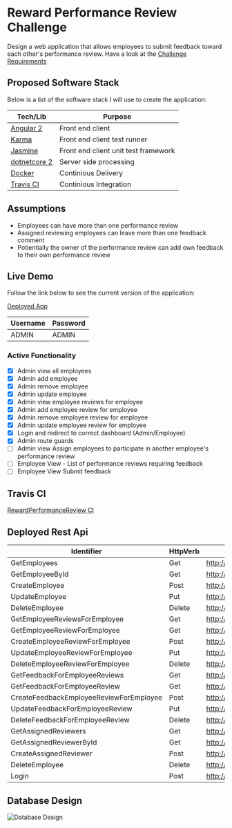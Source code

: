 # Reward Performance Review Challenge
Design a web application that allows employees to submit feedback toward each other's performance review.
Have a look at the [Challenge Requirements](https://github.com/scarlin90/RewardPerformanceReview/blob/master/Challenge.md)

## Proposed Software Stack

Below is a list of the software stack I will use to create the application:

| Tech/Lib | Purpose |
| ------ | ------ |
| [Angular 2](https://github.com/angular/quickstart) | Front end client |
| [Karma](https://karma-runner.github.io/1.0/index.html) | Front end client test runner |
| [Jasmine](https://jasmine.github.io/) | Front end client unit test framework |
| [dotnetcore 2](https://github.com/dotnet/core) | Server side processing |
| [Docker](https://www.docker.com/) | Continious Delivery |
| [Travis CI](https://travis-ci.com/) | Continious Integration |


## Assumptions
- Employees can have more than one performance review
- Assigned reviewing employees can leave more than one feedback comment
- Potientially the owner of the performance review can add own feedback to their own performance review

## Live Demo
Follow the link below to see the current version of the application:

[Deployed App](http://rewardperformancereview.azurewebsites.net)

| Username  | Password  |
| --------- | --------- |
| ADMIN     | ADMIN     |

### Active Functionality
- [x] Admin view all employees
- [x] Admin add employee
- [x] Admin remove employee 
- [x] Admin update employee
- [x] Admin view employee reviews for employee
- [x] Admin add employee review for employee
- [x] Admin remove employee review for employee
- [x] Admin update employee review for employee
- [x] Login and redirect to correct dashboard (Admin/Employee)
- [x] Admin route guards
- [ ] Admin view Assign employees to participate in another employee's performance review
- [ ] Employee View - List of performance reviews requiring feedback
- [ ] Employee View Submit feedback

## Travis CI
[RewardPerformanceReview CI](https://travis-ci.org/scarlin90/RewardPerformanceReview)

## Deployed Rest Api

| Identifier | HttpVerb | Endpoint Url | Dto |
| ------ | ------ | ------ |------ |
| GetEmployees      | Get | http://performancereviewwebrest20171107124230.azurewebsites.net/api/employees |N/A |
| GetEmployeeById   | Get | http://performancereviewwebrest20171107124230.azurewebsites.net/api/employees/{employeeId} | N/A |
| CreateEmployee    | Post | http://performancereviewwebrest20171107124230.azurewebsites.net/api/employees/ | CreateEmployeeDto |
| UpdateEmployee    | Put | http://performancereviewwebrest20171107124230.azurewebsites.net/api/employees/{employeeId} | UpdateEmployeeDto |
| DeleteEmployee    | Delete | http://performancereviewwebrest20171107124230.azurewebsites.net/api/employees/{employeeId} | N/A |
| GetEmployeeReviewsForEmployee      | Get | http://performancereviewwebrest20171107124230.azurewebsites.net/api/employees/{employeeId}/employeereviews | N/A |
| GetEmployeeReviewForEmployee   | Get | http://performancereviewwebrest20171107124230.azurewebsites.net/api/employees/{employeeId}/employeereviews/{employeeReviewId} | N/A |
| CreateEmployeeReviewForEmployee    | Post | http://performancereviewwebrest20171107124230.azurewebsites.net/api/employees/{employeeId}/employeereviews/ | CreateEmployeeReviewDto |
| UpdateEmployeeReviewForEmployee    | Put | http://performancereviewwebrest20171107124230.azurewebsites.net/api/employees/{employeeId}/employeereviews/{employeeReviewId} | UpdateEmployeeReviewDto |
| DeleteEmployeeReviewForEmployee   | Delete | http://performancereviewwebrest20171107124230.azurewebsites.net/api/employees/{employeeId}/employeereviews/{employeeReviewId} | N/A |
| GetFeedbackForEmployeeReviews      | Get | http://performancereviewwebrest20171107124230.azurewebsites.net/api/employeereviews/{employeeReviewId}/feedback | N/A |
| GetFeedbackForEmployeeReview   | Get | http://performancereviewwebrest20171107124230.azurewebsites.net/api/employeereviews/{employeeReviewId}/feedback/{feedbackId} | N/A |
| CreateFeedbackEmployeeReviewForEmployee    | Post | http://performancereviewwebrest20171107124230.azurewebsites.net/api/employees/{employeeId}/employeereviews | CreateFeedbackDto |
| UpdateFeedbackForEmployeeReview    | Put | http://performancereviewwebrest20171107124230.azurewebsites.net/api/api/employeereviews/{employeeReviewId}/feedback/{feedbackId} | UpdateFeedbackDto |
| DeleteFeedbackForEmployeeReview   | Delete | http://performancereviewwebrest20171107124230.azurewebsites.net/api/api/employeereviews/{employeeReviewId}/feedback/{feedbackId} | N/A |
| GetAssignedReviewers      | Get | http://performancereviewwebrest20171107124230.azurewebsites.net/api/assignedreviewers |N/A |
| GetAssignedReviewerById   | Get | http://performancereviewwebrest20171107124230.azurewebsites.net/api/assignedreviewers/{assignedReviewerId} | N/A |
| CreateAssignedReviewer    | Post | http://performancereviewwebrest20171107124230.azurewebsites.net/api/employees/{employeeId}/employeereviews{employeeReviewId}/assignedreviewers | N/A |
| DeleteEmployee    | Delete | http://performancereviewwebrest20171107124230.azurewebsites.net/api/assignedreviewers/{assignedReviewerId} | N/A |
| Login    | Post | http://performancereviewwebrest20171107124230.azurewebsites.net/api/authenticate | AuthenticateRequestDto |

## Database Design
![Database Design](https://docs.google.com/drawings/d/e/2PACX-1vQCqzKYpezQOlj3oc7pKbzrPkzNbIUc1nCWaMa73LdV-iBWO7gdivyd31M9_6OdvJvQG8PFY05FRPH0/pub?w=960&h=720)
